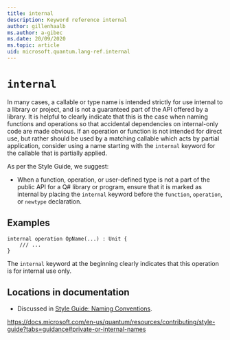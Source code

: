```yaml
---
title: internal
description: Keyword reference internal
author: gillenhaalb
ms.author: a-gibec
ms.date: 20/09/2020
ms.topic: article
uid: microsoft.quantum.lang-ref.internal
---
```


# `internal`

In many cases, a callable or type name is intended strictly for use internal to a library or project, and is not a guaranteed part of the API offered by a library.
It is helpful to clearly indicate that this is the case when naming functions and operations so that accidental dependencies on internal-only code are made obvious.
If an operation or function is not intended for direct use, but rather should be used by a matching callable which acts by partial application, consider using a name starting with the `internal` keyword for the callable that is partially applied.

As per the Style Guide, we suggest:

- When a function, operation, or user-defined type is not a part of the public API for a Q# library or program, ensure that it is marked as internal by placing the `internal` keyword before the `function`, `operation`, or `newtype` declaration.

## Examples

```qsharp
internal operation OpName(...) : Unit {
    /// ...
}
```

The `internal` keyword at the beginning clearly indicates that this operation is for internal use only.


## Locations in documentation

- Discussed in [Style Guide: Naming Conventions](xref:microsoft.quantum.contributing.style#private-or-internal-names). 

https://docs.microsoft.com/en-us/quantum/resources/contributing/style-guide?tabs=guidance#private-or-internal-names